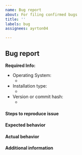 ```yaml
---
name: Bug report
about: For filing confirmed bugs
title: ''
labels: bug
assignees: ayrton04

---
```


<!-- All questions should be directed to answers.ros.org. Similarly, before filing a bug report, please check for solutions to your issue on answers.ros.org. -->

## Bug report

**Required Info:**

- Operating System:
  - <!-- OS and version (e.g. Ubuntu 16.04) -->
- Installation type:
  - <!-- binaries or from source  -->
- Version or commit hash:
  - <!-- Output of git rev-parse HEAD, release version, or repos file  -->

#### Steps to reproduce issue
<!-- Detailed instructions on how to reliably reproduce this issue -->

#### Expected behavior

#### Actual behavior

#### Additional information
